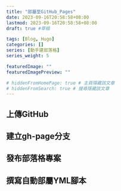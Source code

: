 ```yaml
---
title: "部屬至GitHub_Pages"
date: 2023-09-16T20:58:58+08:00
lastmod: 2023-09-16T20:58:58+08:00
draft: true #草稿

tags: [Blog, Hugo]
categories: []
series: [動手建部落格]
series_weight: 5

featuredImage: ""
featuredImagePreview: ""

# hiddenFromHomePage: true # 主頁隱藏該文章
# hiddenFromSearch: true # 搜尋隱藏該文章
---
```


## 上傳GitHub

## 建立gh-page分支

## 發布部落格專案

## 撰寫自動部屬YML腳本

